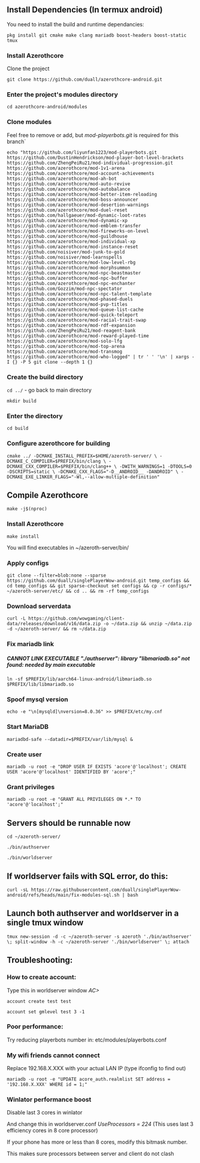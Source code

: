 ## Install Dependencies (In termux android)
You need to install the build and runtime dependancies:

`pkg install git cmake make clang mariadb boost-headers boost-static tmux`

### Install Azerothcore
Clone the project

`git clone https://github.com/duall/azerothcore-android.git`

### Enter the project's modules directory

`cd azerothcore-android/modules`

### Clone modules

Feel free to remove or add, but *mod-playerbots.git* is required for this branch`

`echo "https://github.com/liyunfan1223/mod-playerbots.git https://github.com/DustinHendrickson/mod-player-bot-level-brackets https://github.com/ZhengPeiRu21/mod-individual-progression.git https://github.com/azerothcore/mod-1v1-arena https://github.com/azerothcore/mod-account-achievements https://github.com/azerothcore/mod-ah-bot https://github.com/azerothcore/mod-auto-revive https://github.com/azerothcore/mod-autobalance https://github.com/azerothcore/mod-better-item-reloading https://github.com/azerothcore/mod-boss-announcer https://github.com/azerothcore/mod-desertion-warnings https://github.com/azerothcore/mod-duel-reset https://github.com/hallgaeuer/mod-dynamic-loot-rates https://github.com/azerothcore/mod-dynamic-xp https://github.com/azerothcore/mod-emblem-transfer https://github.com/azerothcore/mod-fireworks-on-level https://github.com/azerothcore/mod-guildhouse https://github.com/azerothcore/mod-individual-xp https://github.com/azerothcore/mod-instance-reset https://github.com/noisiver/mod-junk-to-gold https://github.com/noisiver/mod-learnspells https://github.com/azerothcore/mod-low-level-rbg https://github.com/azerothcore/mod-morphsummon https://github.com/azerothcore/mod-npc-beastmaster https://github.com/azerothcore/mod-npc-buffer https://github.com/azerothcore/mod-npc-enchanter https://github.com/Gozzim/mod-npc-spectator https://github.com/azerothcore/mod-npc-talent-template https://github.com/azerothcore/mod-phased-duels https://github.com/azerothcore/mod-pvp-titles https://github.com/azerothcore/mod-queue-list-cache https://github.com/azerothcore/mod-quick-teleport https://github.com/azerothcore/mod-racial-trait-swap https://github.com/azerothcore/mod-rdf-expansion https://github.com/ZhengPeiRu21/mod-reagent-bank https://github.com/azerothcore/mod-reward-played-time https://github.com/azerothcore/mod-solo-lfg https://github.com/azerothcore/mod-top-arena https://github.com/azerothcore/mod-transmog https://github.com/azerothcore/mod-who-logged" | tr ' ' '\n' | xargs -I {} -P 5 git clone --depth 1 {}`

### Create the build directory

`cd ../` - go back to main directory

`mkdir build`

### Enter the directory

`cd build`

### Configure azerothcore for building

`cmake ../ -DCMAKE_INSTALL_PREFIX=$HOME/azeroth-server/ \
-DCMAKE_C_COMPILER=$PREFIX/bin/clang \
-DCMAKE_CXX_COMPILER=$PREFIX/bin/clang++ \
-DWITH_WARNINGS=1 -DTOOLS=0 -DSCRIPTS=static \
-DCMAKE_CXX_FLAGS="-D__ANDROID__ -DANDROID" \
-DCMAKE_EXE_LINKER_FLAGS="-Wl,--allow-multiple-definition"`

## Compile Azerothcore

`make -j$(nproc)`

### Install Azerothcore

`make install`

You will find executables in ~/azeroth-server/bin/

### Apply configs

`git clone --filter=blob:none --sparse https://github.com/duall/singlePlayerWow-android.git temp_configs && cd temp_configs && git sparse-checkout set configs && cp -r configs/* ~/azeroth-server/etc/ && cd .. && rm -rf temp_configs`

### Download serverdata
`curl -L https://github.com/wowgaming/client-data/releases/download/v16/data.zip -o ~/data.zip && unzip ~/data.zip -d ~/azeroth-server/ && rm ~/data.zip`

### Fix mariadb link
##### CANNOT LINK EXECUTABLE "./authserver": library "libmariadb.so" not found: needed by main executable

`ln -sf $PREFIX/lib/aarch64-linux-android/libmariadb.so $PREFIX/lib/libmariadb.so`

### Spoof mysql version

`echo -e "\n[mysqld]\nversion=8.0.36" >> $PREFIX/etc/my.cnf`

### Start MariaDB

`mariadbd-safe --datadir=$PREFIX/var/lib/mysql &`

### Create user
`mariadb -u root -e "DROP USER IF EXISTS 'acore'@'localhost'; CREATE USER
'acore'@'localhost' IDENTIFIED BY 'acore';"`

### Grant privileges
`mariadb -u root -e "GRANT ALL PRIVILEGES ON *.* TO 'acore'@'localhost';"`

## Servers should be runnable now

`cd ~/azeroth-server/`

`./bin/authserver`

`./bin/worldserver`

## If worldserver fails with SQL error, do this:
`curl -sL https://raw.githubusercontent.com/duall/singlePlayerWow-android/refs/heads/main/fix-modules-sql.sh | bash`

## Launch both authserver and worldserver in a single tmux window
`tmux new-session -d -c ~/azeroth-server -s azeroth './bin/authserver' \; split-window -h -c
~/azeroth-server './bin/worldserver' \; attach`


## Troubleshooting:

### How to create account:

Type this in worldserver window *AC>*

`account create test test`

`account set gmlevel test 3 -1`

### Poor performance:
Try reducing playerbots number in: etc/modules/playerbots.conf

### My wifi friends cannot connect
Replace 192.168.X.XXX with your actual LAN IP (type ifconfig to find out)

`mariadb -u root -e "UPDATE acore_auth.realmlist SET address = '192.168.X.XXX' WHERE id =
1;"`

### Winlator performance boost
Disable last 3 cores in winlator

And change this in worldserver.conf *UseProcessors = 224* (This uses last 3 efficiency cores in 8 core processor)

If your phone has more or less than 8 cores, modify this bitmask number.

This makes sure processors between server and client do not clash

